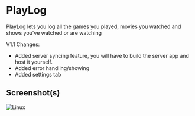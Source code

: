 # PlayLog
PlayLog lets you log all the games you played, movies you watched and shows you've watched or are watching

V1.1 Changes:
- Added server syncing feature, you will have to build the server app and host it yourself.
- Added error handling/showing
- Added settings tab


## Screenshot(s)
![Linux](https://i.imgur.com/fofik5t.png)